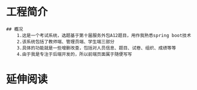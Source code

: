 # 工程简介
    ## 概况
        1.这是一个考试系统，选题基于第十届服务外包A12题目，用作我熟悉spring boot技术
        2.该系统包括了教师端、管理员端、学生端三部分
        3.具体的功能就是一些增删改查，包括对人员信息、题目、试卷、组织、成绩等等
        4.由于我是专注于后端开发的，所以前端页面属于随便写写
    
# 延伸阅读


